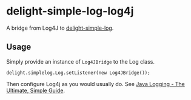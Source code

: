# delight-simple-log-log4j

A bridge from Log4J to [delight-simple-log](https://github.com/javadelight/delight-simple-log).

## Usage

Simply provide an instance of `Log4JBridge` to the Log class. 


```
delight.simplelog.Log.setListener(new Log4JBridge());
```

Then configure Log4j as you would usually do. See [Java Logging - The Ultimate, Simple Guide](https://maxrohde.com/2018/01/25/java-logging-the-ultimate-easy-guide/).